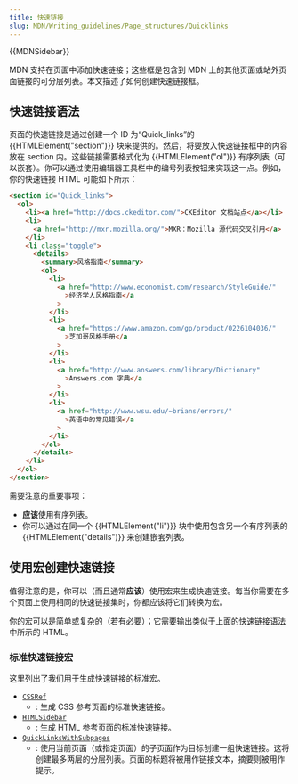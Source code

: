 ```yaml
---
title: 快速链接
slug: MDN/Writing_guidelines/Page_structures/Quicklinks
---
```


{{MDNSidebar}}

MDN 支持在页面中添加快速链接；这些框是包含到 MDN 上的其他页面或站外页面链接的可分层列表。本文描述了如何创建快速链接框。

## 快速链接语法

页面的快速链接是通过创建一个 ID 为“Quick_links”的 {{HTMLElement("section")}} 块来提供的。然后，将要放入快速链接框中的内容放在 section 内。这些链接需要格式化为 {{HTMLElement("ol")}} 有序列表（可以嵌套）。你可以通过使用编辑器工具栏中的编号列表按钮来实现这一点。例如，你的快速链接 HTML 可能如下所示：

```html
<section id="Quick_links">
  <ol>
    <li><a href="http://docs.ckeditor.com/">CKEditor 文档站点</a></li>
    <li>
      <a href="http://mxr.mozilla.org/">MXR：Mozilla 源代码交叉引用</a>
    </li>
    <li class="toggle">
      <details>
        <summary>风格指南</summary>
        <ol>
          <li>
            <a href="http://www.economist.com/research/StyleGuide/"
              >经济学人风格指南</a
            >
          </li>
          <li>
            <a href="https://www.amazon.com/gp/product/0226104036/"
              >芝加哥风格手册</a
            >
          </li>
          <li>
            <a href="http://www.answers.com/library/Dictionary"
              >Answers.com 字典</a
            >
          </li>
          <li>
            <a href="http://www.wsu.edu/~brians/errors/"
              >英语中的常见错误</a
            >
          </li>
        </ol>
      </details>
    </li>
  </ol>
</section>
```

需要注意的重要事项：

- **应该**使用有序列表。
- 你可以通过在同一个 {{HTMLElement("li")}} 块中使用包含另一个有序列表的 {{HTMLElement("details")}} 来创建嵌套列表。

## 使用宏创建快速链接

值得注意的是，你可以（而且通常**应该**）使用宏来生成快速链接。每当你需要在多个页面上使用相同的快速链接集时，你都应该将它们转换为宏。

你的宏可以是简单或复杂的（若有必要）；它需要输出类似于上面的[快速链接语法](#快速链接语法)中所示的 HTML。

### 标准快速链接宏

这里列出了我们用于生成快速链接的标准宏。

- [`CSSRef`](https://github.com/mdn/yari/blob/main/kumascript/macros/CSSRef.ejs)
  - : 生成 CSS 参考页面的标准快速链接。
- [`HTMLSidebar`](https://github.com/mdn/yari/blob/main/kumascript/macros/HTMLSidebar.ejs)
  - : 生成 HTML 参考页面的标准快速链接。
- [`QuickLinksWithSubpages`](https://github.com/mdn/yari/blob/main/kumascript/macros/QuickLinksWithSubpages.ejs)
  - : 使用当前页面（或指定页面）的子页面作为目标创建一组快速链接。这将创建最多两层的分层列表。页面的标题将被用作链接文本，摘要则被用作提示。
